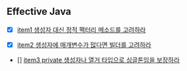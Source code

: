 ## Effective Java

- [X] [item1 생성자 대신 정적 팩터리 메소드를 고려하라](https://sangwoo0727.github.io/java/JAVA-37_effective1/)

- [X] [item2 생성자에 매개변수가 많다면 빌더를 고려하라](https://sangwoo0727.github.io/java/JAVA-38_effective2/)

- [] [item3 private 생성자나 열거 타입으로 싱글톤임을 보장하라]()



